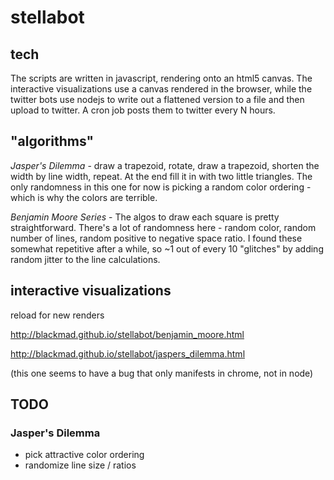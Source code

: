 # stellabot

## tech
The scripts are written in javascript, rendering onto an html5 canvas. The interactive visualizations use a canvas rendered in the browser, while the twitter bots use nodejs to write out a flattened version to a file and then upload to twitter. A cron job posts them to twitter every N hours.

## "algorithms"
*Jasper's Dilemma* - draw a trapezoid, rotate, draw a trapezoid, shorten the width by line width, repeat. At the end fill it in with two little triangles. The only randomness in this one for now is picking a random color ordering - which is why the colors are terrible.

*Benjamin Moore Series* - The algos to draw each square is pretty straightforward. There's a lot of randomness here - random color, random number of lines, random positive to negative space ratio. I found these somewhat repetitive after a while, so ~1 out of every 10 "glitches" by adding random jitter to the line calculations.

## interactive visualizations
reload for new renders

http://blackmad.github.io/stellabot/benjamin_moore.html


http://blackmad.github.io/stellabot/jaspers_dilemma.html

(this one seems to have a bug that only manifests in chrome, not in node)

## TODO
### Jasper's Dilemma
- pick attractive color ordering
- randomize line size / ratios